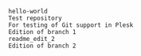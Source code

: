     hello-world
    Test repository
    For testing of Git support in Plesk
    Edition of branch 1
    readme_edit_2
    Edition of branch 2
